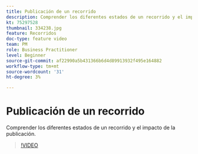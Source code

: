 ```yaml
---
title: Publicación de un recorrido
description: Comprender los diferentes estados de un recorrido y el impacto de la publicación.
kt: 75297528
thumbnail: 334238.jpg
feature: Recorridos
doc-type: feature video
team: PM
role: Business Practitioner
level: Beginner
source-git-commit: af22990a5b431366b6d4d89913932f495e164882
workflow-type: tm+mt
source-wordcount: '31'
ht-degree: 3%

---
```



# Publicación de un recorrido

Comprender los diferentes estados de un recorrido y el impacto de la publicación.

>[!VIDEO](https://video.tv.adobe.com/v/334238?quality=12)

